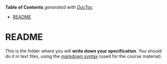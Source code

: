 <!-- START doctoc generated TOC please keep comment here to allow auto update -->
<!-- DON'T EDIT THIS SECTION, INSTEAD RE-RUN doctoc TO UPDATE -->
**Table of Contents**  *generated with [DocToc](http://doctoc.herokuapp.com/)*

- [README](#readme)

<!-- END doctoc generated TOC please keep comment here to allow auto update -->

# README

This is the folder where you will **write down your specification**. You should do it in text files, using the [markdown syntax](https://help.github.com/articles/github-flavored-markdown) (used for the course material).